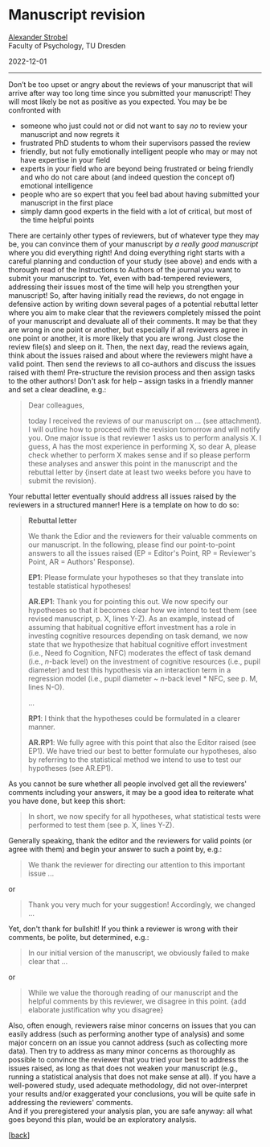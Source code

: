# Manuscript revision

[Alexander Strobel](alexander.strobel@tu-dresden.de)<br>
Faculty of Psychology, TU Dresden

2022-12-01

---

Don’t be too upset or angry about the reviews of your manuscript that will arrive after way too long time since you submitted your manuscript! 
They will most likely be not as positive as you expected.
You may be be confronted with 

- someone who just could not or did not want to say *no* to review your manuscript and now regrets it
- frustrated PhD students to whom their supervisors passed the review
- friendly, but not fully emotionally intelligent people who may or may not have expertise in your field
- experts in your field who are beyond being frustrated or being friendly and who do not care about (and indeed question the concept of) emotional intelligence
- people who are so expert that you feel bad about having submitted your manuscript in the first place
- simply damn good experts in the field with a lot of critical, but most of the time helpful points   
 
There are certainly other types of reviewers, but of whatever type they may be, you can convince them of your manuscript by *a really good manuscript* where you did everything right! 
And doing everything right starts with a careful planning and conduction of your study (see above) and ends with a thorough read of the Instructions to Authors of the journal you want to submit your manuscript to.
Yet, even with bad-tempered reviewers, addressing their issues most of the time will help you strengthen your manuscript!
So, after having initially read the reviews, do not engage in defensive action by writing down several pages of a potential rebuttal letter where you aim to make clear that the reviewers completely missed the point of your manuscript and devaluate all of their comments. 
It may be that they are wrong in one point or another, but especially if all reviewers agree in one point or another, it is more likely that you are wrong.
Just close the review file(s) and sleep on it.
Then, the next day, read the reviews again, think about the issues raised and about where the reviewers might have a valid point.
Then send the reviews to all co-authors and discuss the issues raised with them!
Pre-structure the revision process and then assign tasks to the other authors! Don't ask for help – assign tasks in a friendly manner and set a clear deadline, e.g.:

> Dear colleagues,
> 
> today I received the reviews of our manuscript on ... (see attachment). I will outline how to proceed with the revision tomorrow and will notify you. One major issue is that reviewer 1 asks us to perform analysis X. I guess, A has the most experience in performing X, so dear A, please check whether to perform X makes sense and if so please perform these analyses and answer this point in the manuscript and the rebuttal letter by {insert date at least two weeks before you have to submit the revision}.   

Your rebuttal letter eventually should address all issues raised by the reviewers in a structured manner! Here is a template on how to do so:

> **Rebuttal letter**
> 
> We thank the Edior and the reviewers for their valuable comments on our manuscript. In the following, please find our point-to-point answers to all the issues raised (EP = Editor's Point, RP = Reviewer's Point, AR = Authors' Response).
> 
> **EP1**: Please formulate your hypotheses so that they translate into testable statistical hypotheses!
> 
> **AR.EP1**: Thank you for pointing this out. We now specify our hypotheses so that it becomes clear how we intend to test them (see revised manuscript, p. X, lines Y-Z). As an example, instead of assuming that habitual cognitive effort investment has a role in investing cognitive resources depending on task demand, we now state that we hypothesize that habitual cognitive effort investment (i.e., Need fo Cognition, NFC) moderates the effect of task demand (i.e., *n*-back level) on the investment of cognitive resources (i.e., pupil diameter) and test this hypothesis via an interaction term in a regression model (i.e., pupil diameter ~ *n*-back level * NFC, see p. M, lines N-O).
>
> ...
>
> **RP1**: I think that the hypotheses could be formulated in a clearer manner.
>
> **AR.RP1**: We fully agree with this point that also the Editor raised (see EP1). We have tried our best to better formulate our hypotheses, also by referring to the statistical method we intend to use to test our hypotheses (see AR.EP1). 

As you cannot be sure whether all people involved get all the reviewers' comments including your answers, it may be a good idea to reiterate what you have done, but keep this short:

> In short, we now specify for all hypotheses, what statistical tests were performed to test them (see p. X, lines Y-Z).

Generally speaking, thank the editor and the reviewers for valid points (or agree with them) and begin your answer to such a point by, e.g.: 

> We thank the reviewer for directing our attention to this important issue ...

or

> Thank you very much for your suggestion! Accordingly, we changed ...

Yet, don't thank for bullshit! If you think a reviewer is wrong with their comments, be polite, but determined, e.g.:

> In our initial version of the manuscript, we obviously failed to make clear that ...

or 

> While we value the thorough reading of our manuscript and the helpful comments by this reviewer, we disagree in this point. {add elaborate justification why you disagree}    

Also, often enough, reviewers raise minor concerns on issues that you can easily address (such as performing another type of analysis) and some major concern on an issue you cannot address (such as collecting more data). 
Then try to address as many minor concerns as thoroughly as possible to convince the reviewer that you tried your best to address the issues raised, as long as that does not weaken your manuscript (e.g., running a statistical analysis that does not make sense at all). 
If you have a well-powered study, used adequate methodology, did not over-interpret your results and/or exaggerated your conclusions, you will be quite safe in addressing the reviewers' comments.  
And if you preregistered your analysis plan, you are safe anyway: all what goes beyond this plan, would be an exploratory analysis.

[[back](00_How_to_organize_a_research_project.md#organization-of-this-manual)]
